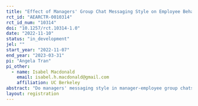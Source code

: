 ```yaml
---
title: "Effect of Managers' Group Chat Messaging Style on Employee Behavior and Outcomes"
rct_id: "AEARCTR-0010314"
rct_id_num: "10314"
doi: "10.1257/rct.10314-1.0"
date: "2022-11-10"
status: "in_development"
jel: ""
start_year: "2022-11-07"
end_year: "2023-03-31"
pi: "Angela Tran"
pi_other:
  - name: Isabel Macdonald
    email: isabel.h.macdonald@gmail.com
    affiliation: UC Berkeley
abstract: "Do managers' messaging style in manager-employee group chats affect employee outcomes and behavior? We use detailed WhatsApp group chat data from a government-sponsored education intervention in Pakistan to investigate our hypothesis. We investigate the effect of managers' messaging style on teacher and student outcomes and teacher perceptions, mediated by within-group-chat teacher participation and solidarity. Our research will contribute to the broader management literature around the effect of transformational vs. transactional leadership styles on employee outcomes. "
layout: registration
---
```


